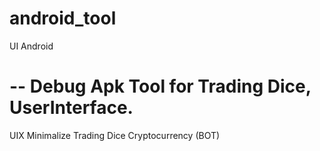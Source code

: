 # android_tool
UI Android
# -- Debug Apk Tool for Trading Dice, UserInterface.
UIX Minimalize Trading Dice Cryptocurrency (BOT)
